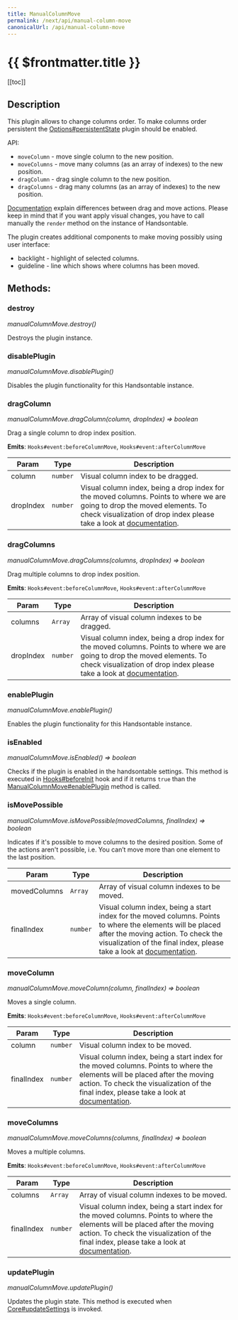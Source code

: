```yaml
---
title: ManualColumnMove
permalink: /next/api/manual-column-move
canonicalUrl: /api/manual-column-move
---
```


# {{ $frontmatter.title }}

[[toc]]

## Description


This plugin allows to change columns order. To make columns order persistent the [Options#persistentState](./options/#persistentstate)
plugin should be enabled.

API:
- `moveColumn` - move single column to the new position.
- `moveColumns` - move many columns (as an array of indexes) to the new position.
- `dragColumn` - drag single column to the new position.
- `dragColumns` - drag many columns (as an array of indexes) to the new position.

[Documentation](https://handsontable.com/docs/demo-moving.html#manualColumnMove) explain differences between drag and move actions. Please keep in mind that if you want apply visual changes,
you have to call manually the `render` method on the instance of Handsontable.

The plugin creates additional components to make moving possibly using user interface:
- backlight - highlight of selected columns.
- guideline - line which shows where columns has been moved.


## Methods:

### destroy

_manualColumnMove.destroy()_

Destroys the plugin instance.



### disablePlugin

_manualColumnMove.disablePlugin()_

Disables the plugin functionality for this Handsontable instance.



### dragColumn

_manualColumnMove.dragColumn(column, dropIndex) ⇒ boolean_

Drag a single column to drop index position.

**Emits**: <code>Hooks#event:beforeColumnMove</code>, <code>Hooks#event:afterColumnMove</code>  

| Param | Type | Description |
| --- | --- | --- |
| column | <code>number</code> | Visual column index to be dragged. |
| dropIndex | <code>number</code> | Visual column index, being a drop index for the moved columns. Points to where we are going to drop the moved elements. To check visualization of drop index please take a look at [documentation](https://handsontable.com/docs/demo-moving.html#manualColumnMove). |



### dragColumns

_manualColumnMove.dragColumns(columns, dropIndex) ⇒ boolean_

Drag multiple columns to drop index position.

**Emits**: <code>Hooks#event:beforeColumnMove</code>, <code>Hooks#event:afterColumnMove</code>  

| Param | Type | Description |
| --- | --- | --- |
| columns | <code>Array</code> | Array of visual column indexes to be dragged. |
| dropIndex | <code>number</code> | Visual column index, being a drop index for the moved columns. Points to where we are going to drop the moved elements. To check visualization of drop index please take a look at [documentation](https://handsontable.com/docs/demo-moving.html#manualColumnMove). |



### enablePlugin

_manualColumnMove.enablePlugin()_

Enables the plugin functionality for this Handsontable instance.



### isEnabled

_manualColumnMove.isEnabled() ⇒ boolean_

Checks if the plugin is enabled in the handsontable settings. This method is executed in [Hooks#beforeInit](./hooks/#beforeInit)
hook and if it returns `true` than the [ManualColumnMove#enablePlugin](./manual-column-move/#enableplugin) method is called.



### isMovePossible

_manualColumnMove.isMovePossible(movedColumns, finalIndex) ⇒ boolean_

Indicates if it's possible to move columns to the desired position. Some of the actions aren't possible, i.e. You can’t move more than one element to the last position.


| Param | Type | Description |
| --- | --- | --- |
| movedColumns | <code>Array</code> | Array of visual column indexes to be moved. |
| finalIndex | <code>number</code> | Visual column index, being a start index for the moved columns. Points to where the elements will be placed after the moving action. To check the visualization of the final index, please take a look at [documentation](https://handsontable.com/docs/demo-moving.html#manualColumnMove). |



### moveColumn

_manualColumnMove.moveColumn(column, finalIndex) ⇒ boolean_

Moves a single column.

**Emits**: <code>Hooks#event:beforeColumnMove</code>, <code>Hooks#event:afterColumnMove</code>  

| Param | Type | Description |
| --- | --- | --- |
| column | <code>number</code> | Visual column index to be moved. |
| finalIndex | <code>number</code> | Visual column index, being a start index for the moved columns. Points to where the elements will be placed after the moving action. To check the visualization of the final index, please take a look at [documentation](https://handsontable.com/docs/demo-moving.html#manualColumnMove). |



### moveColumns

_manualColumnMove.moveColumns(columns, finalIndex) ⇒ boolean_

Moves a multiple columns.

**Emits**: <code>Hooks#event:beforeColumnMove</code>, <code>Hooks#event:afterColumnMove</code>  

| Param | Type | Description |
| --- | --- | --- |
| columns | <code>Array</code> | Array of visual column indexes to be moved. |
| finalIndex | <code>number</code> | Visual column index, being a start index for the moved columns. Points to where the elements will be placed after the moving action. To check the visualization of the final index, please take a look at [documentation](https://handsontable.com/docs/demo-moving.html#manualColumnMove). |



### updatePlugin

_manualColumnMove.updatePlugin()_

Updates the plugin state. This method is executed when [Core#updateSettings](./core/#updatesettings) is invoked.


